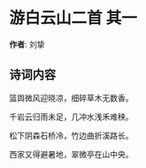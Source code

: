 # 游白云山二首  其一

**作者**: 刘挚

## 诗词内容

篮舆微风迎晓凉，细碎草木无数香。

千岩云归雨未足，几冲水浅禾难秧。

松下阴森石桥冷，竹边曲折溪路长。

西家又得避暑地，翠微亭在山中央。

